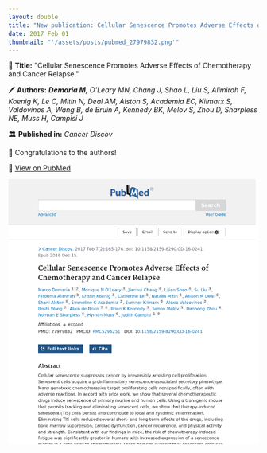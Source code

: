 ```yaml
---
layout: double
title: "New publication: Cellular Senescence Promotes Adverse Effects of Chemotherapy and Cancer Relapse"
date: 2017 Feb 01
thumbnail: "'/assets/posts/pubmed_27979832.png'"
---
```

📖 <strong>Title:</strong> "Cellular Senescence Promotes Adverse Effects of Chemotherapy and Cancer Relapse."  

🖊️ <strong>Authors:</strong> <em><strong>Demaria M</strong>, O'Leary MN, Chang J, Shao L, Liu S, Alimirah F, Koenig K, Le C, Mitin N, Deal AM, Alston S, Academia EC, Kilmarx S, Valdovinos A, Wang B, de Bruin A, Kennedy BK, Melov S, Zhou D, Sharpless NE, Muss H, Campisi J</em>  

🏛️ <strong>Published in:</strong> <em>Cancer Discov</em>  

🎉 Congratulations to the authors!  

🔗 <a href="https://pubmed.ncbi.nlm.nih.gov/27979832/">View on PubMed</a>  

![Publication Image](/assets/posts/pubmed_27979832.png)
